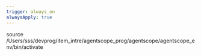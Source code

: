 ```yaml
---
trigger: always_on
alwaysApply: true
---
```

source /Users/sss/devprog/item_intre/agentscope_prog/agentscope/agentscope_env/bin/activate
